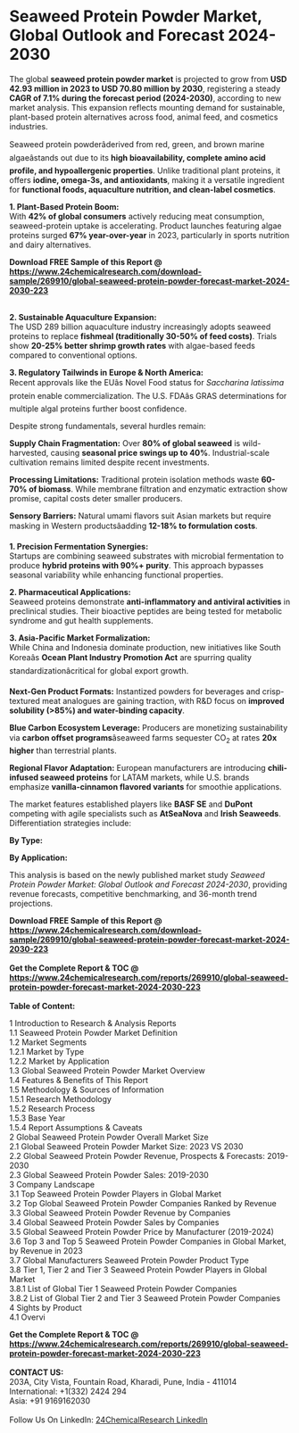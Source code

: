 <h1>Seaweed Protein Powder Market, Global Outlook and Forecast 2024-2030</h1><p>The global <strong>seaweed protein powder market</strong> is projected to grow from <strong>USD 42.93 million in 2023 to USD 70.80 million by 2030</strong>, registering a steady <strong>CAGR of 7.1% during the forecast period (2024-2030)</strong>, according to new market analysis. This expansion reflects mounting demand for sustainable, plant-based protein alternatives across food, animal feed, and cosmetics industries.</p><p>Seaweed protein powderâderived from red, green, and brown marine algaeâstands out due to its <strong>high bioavailability, complete amino acid profile, and hypoallergenic properties</strong>. Unlike traditional plant proteins, it offers <strong>iodine, omega-3s, and antioxidants</strong>, making it a versatile ingredient for <strong>functional foods, aquaculture nutrition, and clean-label cosmetics</strong>.</p><p><strong>1. Plant-Based Protein Boom:</strong><br>
With <strong>42% of global consumers</strong> actively reducing meat consumption, seaweed-protein uptake is accelerating. Product launches featuring algae proteins surged <strong>67% year-over-year</strong> in 2023, particularly in sports nutrition and dairy alternatives.</p><div><b>Download FREE Sample of this Report @ 
            <a href="https://www.24chemicalresearch.com/download-sample/269910/global-seaweed-protein-powder-forecast-market-2024-2030-223">
            https://www.24chemicalresearch.com/download-sample/269910/global-seaweed-protein-powder-forecast-market-2024-2030-223</a></b></div><br><p><strong>2. Sustainable Aquaculture Expansion:</strong><br>
The USD 289 billion aquaculture industry increasingly adopts seaweed proteins to replace <strong>fishmeal (traditionally 30-50% of feed costs)</strong>. Trials show <strong>20-25% better shrimp growth rates</strong> with algae-based feeds compared to conventional options.</p><p><strong>3. Regulatory Tailwinds in Europe &amp; North America:</strong><br>
Recent approvals like the EUâs Novel Food status for <em>Saccharina latissima</em> protein enable commercialization. The U.S. FDAâs GRAS determinations for multiple algal proteins further boost confidence.</p><p>Despite strong fundamentals, several hurdles remain:</p><p><strong>Supply Chain Fragmentation:</strong> Over <strong>80% of global seaweed</strong> is wild-harvested, causing <strong>seasonal price swings up to 40%</strong>. Industrial-scale cultivation remains limited despite recent investments.</p><p><strong>Processing Limitations:</strong> Traditional protein isolation methods waste <strong>60-70% of biomass</strong>. While membrane filtration and enzymatic extraction show promise, capital costs deter smaller producers.</p><p><strong>Sensory Barriers:</strong> Natural umami flavors suit Asian markets but require masking in Western productsâadding <strong>12-18% to formulation costs</strong>.</p><p><strong>1. Precision Fermentation Synergies:</strong><br>
Startups are combining seaweed substrates with microbial fermentation to produce <strong>hybrid proteins with 90%+ purity</strong>. This approach bypasses seasonal variability while enhancing functional properties.</p><p><strong>2. Pharmaceutical Applications:</strong><br>
Seaweed proteins demonstrate <strong>anti-inflammatory and antiviral activities</strong> in preclinical studies. Their bioactive peptides are being tested for metabolic syndrome and gut health supplements.</p><p><strong>3. Asia-Pacific Market Formalization:</strong><br>
While China and Indonesia dominate production, new initiatives like South Koreaâs <strong>Ocean Plant Industry Promotion Act</strong> are spurring quality standardizationâcritical for global export growth.</p><p><strong>Next-Gen Product Formats:</strong> Instantized powders for beverages and crisp-textured meat analogues are gaining traction, with R&amp;D focus on <strong>improved solubility (&gt;85%) and water-binding capacity</strong>.</p><p><strong>Blue Carbon Ecosystem Leverage:</strong> Producers are monetizing sustainability via <strong>carbon offset programs</strong>âseaweed farms sequester CO<sub>2</sub> at rates <strong>20x higher</strong> than terrestrial plants.</p><p><strong>Regional Flavor Adaptation:</strong> European manufacturers are introducing <strong>chili-infused seaweed proteins</strong> for LATAM markets, while U.S. brands emphasize <strong>vanilla-cinnamon flavored variants</strong> for smoothie applications.</p><p>The market features established players like <strong>BASF SE</strong> and <strong>DuPont</strong> competing with agile specialists such as <strong>AtSeaNova</strong> and <strong>Irish Seaweeds</strong>. Differentiation strategies include:</p><p><strong>By Type:</strong></p><p><strong>By Application:</strong></p><p>This analysis is based on the newly published market study <em>Seaweed Protein Powder Market: Global Outlook and Forecast 2024-2030</em>, providing revenue forecasts, competitive benchmarking, and 36-month trend projections.</p><div><b>Download FREE Sample of this Report @ 
            <a href="https://www.24chemicalresearch.com/download-sample/269910/global-seaweed-protein-powder-forecast-market-2024-2030-223">
            https://www.24chemicalresearch.com/download-sample/269910/global-seaweed-protein-powder-forecast-market-2024-2030-223</a></b></div><br><div><b>Get the Complete Report & TOC @ 
            <a href="https://www.24chemicalresearch.com/reports/269910/global-seaweed-protein-powder-forecast-market-2024-2030-223">
            https://www.24chemicalresearch.com/reports/269910/global-seaweed-protein-powder-forecast-market-2024-2030-223</a></b></div><br>
            <b>Table of Content:</b><p>1 Introduction to Research & Analysis Reports<br />
    1.1 Seaweed Protein Powder Market Definition<br />
    1.2 Market Segments<br />
        1.2.1 Market by Type<br />
        1.2.2 Market by Application<br />
    1.3 Global Seaweed Protein Powder Market Overview<br />
    1.4 Features & Benefits of This Report<br />
    1.5 Methodology & Sources of Information<br />
        1.5.1 Research Methodology<br />
        1.5.2 Research Process<br />
        1.5.3 Base Year<br />
        1.5.4 Report Assumptions & Caveats<br />
2 Global Seaweed Protein Powder Overall Market Size<br />
    2.1 Global Seaweed Protein Powder Market Size: 2023 VS 2030<br />
    2.2 Global Seaweed Protein Powder Revenue, Prospects & Forecasts: 2019-2030<br />
    2.3 Global Seaweed Protein Powder Sales: 2019-2030<br />
3 Company Landscape<br />
    3.1 Top Seaweed Protein Powder Players in Global Market<br />
    3.2 Top Global Seaweed Protein Powder Companies Ranked by Revenue<br />
    3.3 Global Seaweed Protein Powder Revenue by Companies<br />
    3.4 Global Seaweed Protein Powder Sales by Companies<br />
    3.5 Global Seaweed Protein Powder Price by Manufacturer (2019-2024)<br />
    3.6 Top 3 and Top 5 Seaweed Protein Powder Companies in Global Market, by Revenue in 2023<br />
    3.7 Global Manufacturers Seaweed Protein Powder Product Type<br />
    3.8 Tier 1, Tier 2 and Tier 3 Seaweed Protein Powder Players in Global Market<br />
        3.8.1 List of Global Tier 1 Seaweed Protein Powder Companies<br />
        3.8.2 List of Global Tier 2 and Tier 3 Seaweed Protein Powder Companies<br />
4 Sights by Product<br />
    4.1 Overvi</p><div><b>Get the Complete Report & TOC @ 
            <a href="https://www.24chemicalresearch.com/reports/269910/global-seaweed-protein-powder-forecast-market-2024-2030-223">
            https://www.24chemicalresearch.com/reports/269910/global-seaweed-protein-powder-forecast-market-2024-2030-223</a></b></div><br><b>CONTACT US:</b><br>
            203A, City Vista, Fountain Road, Kharadi, Pune, India - 411014<br>
            International: +1(332) 2424 294<br>
            Asia: +91 9169162030 <br><br>
            Follow Us On LinkedIn: <a href="https://www.linkedin.com/company/24chemicalresearch/">24ChemicalResearch LinkedIn</a>